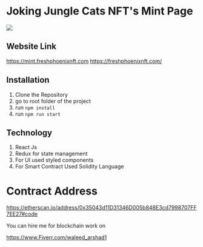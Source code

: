 # Joking Jungle Cats NFT's Mint Page

![](https://raw.githubusercontent.com/waleed677/Fresh-Phoenix-Etherium-DAPP/master/public/config/images/banner.jpeg)

## Website Link

https://mint.freshphoenixnft.com
https://freshphoenixnft.com/


## Installation

1. Clone the Repository
2. go to root folder of the project
3. run ``` npm install ``` 
4. run ```npm run start ``` 


## Technology 

1. React Js
2. Redux for state management
3. For UI used styled components
4. For Smart Contract Used Solidity Language


# Contract Address

https://etherscan.io/address/0x35043d11D31346D005b848E3cd7998707FF7EE27#code


You can hire me for blockchain work on

https://www.Fiverr.com/waleed_arshad1

